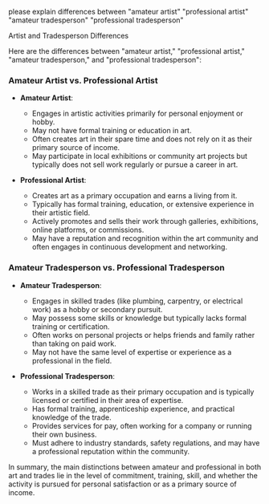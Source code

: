 please explain differences between "amateur artist" "professional artist" "amateur tradesperson" "professional tradesperson"

Artist and Tradesperson Differences

Here are the differences between "amateur artist," "professional artist," "amateur tradesperson," and "professional tradesperson":

### Amateur Artist vs. Professional Artist

- **Amateur Artist**:
  - Engages in artistic activities primarily for personal enjoyment or hobby.
  - May not have formal training or education in art.
  - Often creates art in their spare time and does not rely on it as their primary source of income.
  - May participate in local exhibitions or community art projects but typically does not sell work regularly or pursue a career in art.

- **Professional Artist**:
  - Creates art as a primary occupation and earns a living from it.
  - Typically has formal training, education, or extensive experience in their artistic field.
  - Actively promotes and sells their work through galleries, exhibitions, online platforms, or commissions.
  - May have a reputation and recognition within the art community and often engages in continuous development and networking.

### Amateur Tradesperson vs. Professional Tradesperson

- **Amateur Tradesperson**:
  - Engages in skilled trades (like plumbing, carpentry, or electrical work) as a hobby or secondary pursuit.
  - May possess some skills or knowledge but typically lacks formal training or certification.
  - Often works on personal projects or helps friends and family rather than taking on paid work.
  - May not have the same level of expertise or experience as a professional in the field.

- **Professional Tradesperson**:
  - Works in a skilled trade as their primary occupation and is typically licensed or certified in their area of expertise.
  - Has formal training, apprenticeship experience, and practical knowledge of the trade.
  - Provides services for pay, often working for a company or running their own business.
  - Must adhere to industry standards, safety regulations, and may have a professional reputation within the community.

In summary, the main distinctions between amateur and professional in both art and trades lie in the level of commitment, training, skill, and whether the activity is pursued for personal satisfaction or as a primary source of income.
